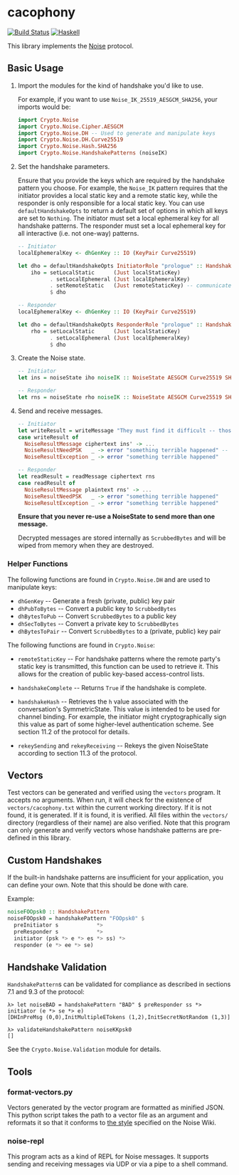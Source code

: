 # cacophony

[![Build Status](https://travis-ci.org/centromere/cacophony.svg?branch=master)](https://travis-ci.org/centromere/cacophony)
[![Haskell](http://b.repl.ca/v1/language-haskell-blue.png)](http://www.haskell.org)

This library implements the [Noise](https://noiseprotocol.org) protocol.

## Basic Usage

1. Import the modules for the kind of handshake you'd like to use.

   For example, if you want to use `Noise_IK_25519_AESGCM_SHA256`, your imports would be:

   ```haskell
   import Crypto.Noise
   import Crypto.Noise.Cipher.AESGCM
   import Crypto.Noise.DH -- Used to generate and manipulate keys
   import Crypto.Noise.DH.Curve25519
   import Crypto.Noise.Hash.SHA256
   import Crypto.Noise.HandshakePatterns (noiseIK)
   ```

2. Set the handshake parameters.

   Ensure that you provide the keys which are required by the handshake pattern you choose. For example,
   the `Noise_IK` pattern requires that the initiator provides a local static key and a remote static key,
   while the responder is only responsible for a local static key. You can use `defaultHandshakeOpts` to
   return a default set of options in which all keys are set to `Nothing`. The initiator must set a
   local ephemeral key for all handshake patterns. The responder must set a local ephemeral key for all
   interactive (i.e. not one-way) patterns.

   ```haskell
   -- Initiator
   localEphemeralKey <- dhGenKey :: IO (KeyPair Curve25519)

   let dho = defaultHandshakeOpts InitiatorRole "prologue" :: HandshakeOpts Curve25519
       iho = setLocalStatic      (Just localStaticKey)
             . setLocalEphemeral (Just localEphemeralKey)
             . setRemoteStatic   (Just remoteStaticKey) -- communicated out-of-band
             $ dho

   -- Responder
   localEphemeralKey <- dhGenKey :: IO (KeyPair Curve25519)

   let dho = defaultHandshakeOpts ResponderRole "prologue" :: HandshakeOpts Curve25519
       rho = setLocalStatic      (Just localStaticKey)
             . setLocalEphemeral (Just localEphemeralKey)
             $ dho
   ```

3. Create the Noise state.

   ```haskell
   -- Initiator
   let ins = noiseState iho noiseIK :: NoiseState AESGCM Curve25519 SHA256

   -- Responder
   let rns = noiseState rho noiseIK :: NoiseState AESGCM Curve25519 SHA256
   ```

4. Send and receive messages.

   ```haskell
   -- Initiator
   let writeResult = writeMessage "They must find it difficult -- those who have taken authority as the truth, rather than truth as the authority." ins
   case writeResult of
     NoiseResultMessage ciphertext ins' -> ...
     NoiseResultNeedPSK   _ -> error "something terrible happened" -- will never happen in Noise_IK
     NoiseResultException _ -> error "something terrible happened"

   -- Responder
   let readResult = readMessage ciphertext rns
   case readResult of
     NoiseResultMessage plaintext rns' -> ...
     NoiseResultNeedPSK   _ -> error "something terrible happened"
     NoiseResultException _ -> error "something terrible happened"
   ```

   **Ensure that you never re-use a NoiseState to send more than one message.**

   Decrypted messages are stored internally as `ScrubbedBytes` and will be wiped from memory when they are
   destroyed.

### Helper Functions

The following functions are found in `Crypto.Noise.DH` and are used to manipulate keys:

  * `dhGenKey` -- Generate a fresh (private, public) key pair
  * `dhPubToBytes` -- Convert a public key to `ScrubbedBytes`
  * `dhBytesToPub` -- Convert `ScrubbedBytes` to a public key
  * `dhSecToBytes` -- Convert a private key to `ScrubbedBytes`
  * `dhBytesToPair` -- Convert `ScrubbedBytes` to a (private, public) key pair

The following functions are found in `Crypto.Noise`:

  * `remoteStaticKey` -- For handshake patterns where the remote party's static key is transmitted, this function
    can be used to retrieve it. This allows for the creation of public key-based access-control lists.

  * `handshakeComplete` -- Returns `True` if the handshake is complete.

  * `handshakeHash` -- Retrieves the `h` value associated with the conversation's SymmetricState. This value is
    intended to be used for channel binding. For example, the initiator might cryptographically sign this value
    as part of some higher-level authentication scheme. See section 11.2 of the protocol for details.

  * `rekeySending` and `rekeyReceiving` -- Rekeys the given NoiseState according to section 11.3 of the protocol.

## Vectors

Test vectors can be generated and verified using the `vectors` program. It accepts no arguments. When run,
it will check for the existence of `vectors/cacophony.txt` within the current working directory. If it is not
found, it is generated. If it is found, it is verified. All files within the `vectors/` directory (regardless
of their name) are also verified. Note that this program can only generate and verify vectors whose handshake
patterns are pre-defined in this library.

## Custom Handshakes

If the built-in handshake patterns are insufficient for your application, you can define your own. Note that
this should be done with care.

Example:

```haskell
noiseFOOpsk0 :: HandshakePattern
noiseFOOpsk0 = handshakePattern "FOOpsk0" $
  preInitiator s            *>
  preResponder s            *>
  initiator (psk *> e *> es *> ss) *>
  responder (e *> ee *> se)
```

## Handshake Validation

`HandshakePattern`s can be validated for compliance as described in sections 7.1 and 9.3 of the protocol:

```
λ> let noiseBAD = handshakePattern "BAD" $ preResponder ss *> initiator (e *> se *> e)
[DHInPreMsg (0,0),InitMultipleETokens (1,2),InitSecretNotRandom (1,3)]

λ> validateHandshakePattern noiseKKpsk0
[]
```

See the `Crypto.Noise.Validation` module for details.

## Tools

### format-vectors.py

Vectors generated by the vector program are formatted as minified JSON. This python script takes the path
to a vector file as an argument and reformats it so that it conforms to
[the style](https://github.com/noiseprotocol/noise_wiki/wiki/Test-vectors) specified on the Noise Wiki.

### noise-repl

This program acts as a kind of REPL for Noise messages. It supports sending and receiving messages via UDP
or via a pipe to a shell command.
